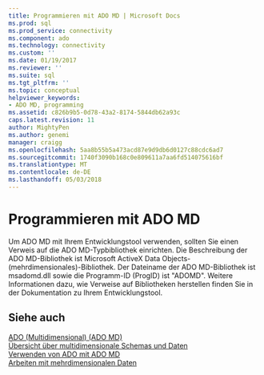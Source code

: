 ```yaml
---
title: Programmieren mit ADO MD | Microsoft Docs
ms.prod: sql
ms.prod_service: connectivity
ms.component: ado
ms.technology: connectivity
ms.custom: ''
ms.date: 01/19/2017
ms.reviewer: ''
ms.suite: sql
ms.tgt_pltfrm: ''
ms.topic: conceptual
helpviewer_keywords:
- ADO MD, programming
ms.assetid: c826b9b5-0d78-43a2-8174-5844db62a93c
caps.latest.revision: 11
author: MightyPen
ms.author: genemi
manager: craigg
ms.openlocfilehash: 5aa8b55b5a473acd87e9d9db6d0127c88cdc6ad7
ms.sourcegitcommit: 1740f3090b168c0e809611a7aa6fd514075616bf
ms.translationtype: MT
ms.contentlocale: de-DE
ms.lasthandoff: 05/03/2018
---
```

# <a name="programming-with-ado-md"></a>Programmieren mit ADO MD
Um ADO MD mit Ihrem Entwicklungstool verwenden, sollten Sie einen Verweis auf die ADO MD-Typbibliothek einrichten. Die Beschreibung der ADO MD-Bibliothek ist Microsoft ActiveX Data Objects-(mehrdimensionales)-Bibliothek. Der Dateiname der ADO MD-Bibliothek ist msadomd.dll sowie die Programm-ID (ProgID) ist "ADOMD". Weitere Informationen dazu, wie Verweise auf Bibliotheken herstellen finden Sie in der Dokumentation zu Ihrem Entwicklungstool.  
  
## <a name="see-also"></a>Siehe auch  
 [ADO (Multidimensional) (ADO MD)](../../../ado/guide/multidimensional/ado-multidimensional-ado-md.md)   
 [Übersicht über multidimensionale Schemas und Daten](../../../ado/guide/multidimensional/overview-of-multidimensional-schemas-and-data.md)   
 [Verwenden von ADO mit ADO MD](../../../ado/guide/multidimensional/using-ado-with-ado-md.md)   
 [Arbeiten mit mehrdimensionalen Daten](../../../ado/guide/multidimensional/working-with-multidimensional-data.md)
